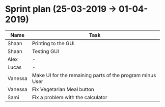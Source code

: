 <h1>Sprint plan (25-03-2019 -> 01-04-2019)</h1>



| Name | Task |
| --- | --- |
| Shaan | Printing to the GUI |
| Shaan | Testing GUI  |
| Alex | -|
| Lucas | -|
| Vanessa | Make UI for the remaining parts of the program minus User |
| Vanessa | Fix Vegetarian Meal button |
| Sami |  Fix a problem with the calculator |

